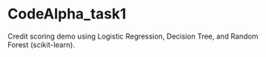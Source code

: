 # CodeAlpha_task1
Credit scoring demo using Logistic Regression, Decision Tree, and Random Forest (scikit-learn).
